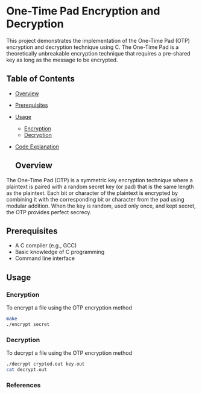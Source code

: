# One-Time Pad Encryption and Decryption

This project demonstrates the implementation of the One-Time Pad (OTP) encryption and decryption technique using C. The One-Time Pad is a theoretically unbreakable encryption technique that requires a pre-shared key as long as the message to be encrypted.

## Table of Contents

- [Overview](#overview)
- [Prerequisites](#prerequisites)
- [Usage](#usage)
  - [Encryption](#encryption)
  - [Decryption](#decryption)
- [Code Explanation](#code-explanation)

  ## Overview

The One-Time Pad (OTP) is a symmetric key encryption technique where a plaintext is paired with a random secret key (or pad) that is the same length as the plaintext. Each bit or character of the plaintext is encrypted by combining it with the corresponding bit or character from the pad using modular addition. When the key is random, used only once, and kept secret, the OTP provides perfect secrecy.

## Prerequisites

- A C compiler (e.g., GCC)
- Basic knowledge of C programming
- Command line interface

## Usage

### Encryption

To encrypt a file using the OTP encryption method
``` bash
make
./encrypt secret 
```
### Decryption
To decrypt a file using the OTP encryption method
``` bash
./decrypt crypted.out key.out
cat decrypt.out
```
### References


